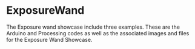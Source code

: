 # ExposureWand
The Exposure wand showcase include three examples. These are the Arduino and Processing codes as well as the associated images and files for the Exposure Wand Showcase.

